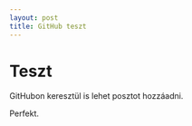 ```yaml
---
layout: post
title: GitHub teszt
---
```


# Teszt

GitHubon keresztül is lehet posztot hozzáadni.

Perfekt.
